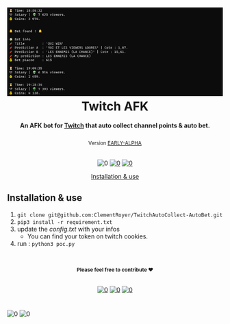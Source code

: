 <h1 align="center">

  <br>

  <img src="doc/images/banner.png" alt="Project logo" width="800">
  <br>
  Twitch AFK
  <br>
</h1>

<h4 align="center">An AFK bot for <a href="https://www.twitch.tv" target="_blank">Twitch</a> that auto collect channel points & auto bet.</h4>

<div align="center"><sub> Version <a href="version">EARLY-ALPHA</a></sub></div>

<br>

<div align="center">

![0](https://img.shields.io/badge/Python-black.svg?style=flat&logo=Python&logoColor=yellow&labelColor=black&color=black) [![0](https://img.shields.io/badge/ChromeDriver-black.svg?style=flat&logo=Google&labelColor=black&color=black)][ChangeLog] [![0](https://img.shields.io/badge/Known_bugs-black.svg?style=flat&logo=MarkDown&labelColor=black&color=black)][ChangeLog]

<!-- TOC -->
<p align="center">
  <a href="#table">Installation & use</a> <!-- • -->
</p>

<!-- omit in toc -->
## 

</div>


## Installation & use

1) `git clone git@github.com:ClementRoyer/TwitchAutoCollect-AutoBet.git`
2) `pip3 install -r requirement.txt`
3) update the *config.txt* with your infos
   - You can find your token on twitch cookies.
4) run : `python3 poc.py`



<!-- footer -->

<!-- omit in toc -->
#

<div align="center"> 
  <sub> <b>Please feel free to contribute ❤︎</b></sub>
<br><br>

[![0](https://img.shields.io/badge/Usage_Policy-black.svg?style=flat&logo=Markdown&logoColor=white&labelColor=black&color=black)][Policy] [![0](https://img.shields.io/badge/ciemrnt-black.svg?style=flat&logo=Twitter&labelColor=black&color=black)][twitter] [![0](https://img.shields.io/badge/Clément_ROYER-black.svg?style=flat&logo=Linkedin&labelColor=black&color=black)][Linkedin] 
</div>

<!-- omit in toc -->
# 

![0](https://img.shields.io/badge/Author(s):-black.svg?style=flat&logoColor=white&labelColor=gray&color=gray) ![0](https://img.shields.io/badge/Clément_ROYER-black.svg?style=flat&logoColor=white&labelColor=black&color=black)


<!-- links -->
[Main-Readme]: .
[Policy]: ./LICENSE
[Postman-Doc]: .
[ChangeLog]: .
[Twitter]: https://www.twitter.com/ciemrnt
[Linkedin]: https://www.linkedin.com/in/cl%C3%A9ment-royer/